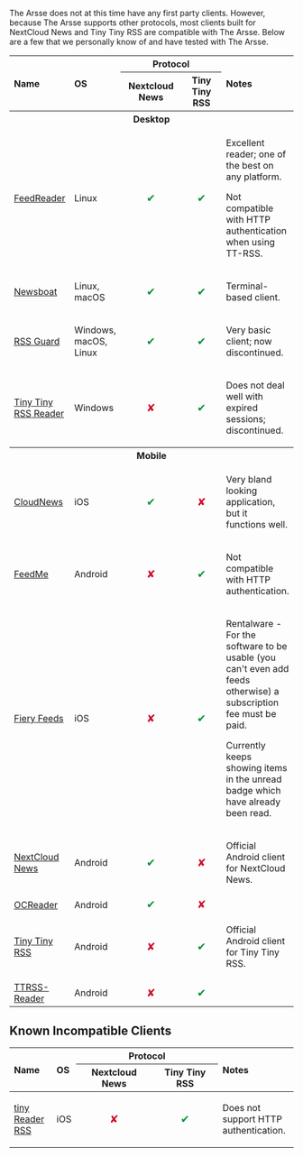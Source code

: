 The Arsse does not at this time have any first party clients. However, because The Arsse supports other protocols, most clients built for NextCloud News and Tiny Tiny RSS are compatible with The Arsse. Below are a few that we personally know of and have tested with The Arsse.

<table>
 <thead>
  <tr>
   <th rowspan="2" style="text-align:left; width:15%">Name</th>
   <th rowspan="2" style="text-align:left">OS</th>
   <th colspan="2" style="width:50%">Protocol</th>
   <th rowspan="2" style="text-align:left">Notes</th>
  </tr>
  <tr>
   <th style="text-align:center">Nextcloud News</th>
   <th style="text-align:center">Tiny Tiny RSS</th>
  </tr>
 </thead>
 <tbody>
  <tr>
   <th colspan="5">Desktop</th>
  </tr>
  <tr>
   <td><a href="https://jangernert.github.io/FeedReader/">FeedReader</a></td>
   <td>Linux</td>
   <td style="text-align:center;color:#00953b;font-size:larger">✔</td>
   <td style="text-align:center;color:#00953b;font-size:larger">✔</td>
   <td>
    <p>Excellent reader; one of the best on any platform.</p>
    <p>Not compatible with HTTP authentication when using TT-RSS.</p>
   </td>
  </tr>
  <tr>
   <td><a href="https://newsboat.org/">Newsboat</a></td>
   <td>Linux, macOS</td>
   <td style="text-align:center;color:#00953b;font-size:larger">✔</td>
   <td style="text-align:center;color:#00953b;font-size:larger">✔</td>
   <td>
    <p>Terminal-based client.</p>
   </td>
  </tr>
  <tr>
   <td><a href="https://github.com/martinrotter/rssguard/">RSS Guard</a></td>
   <td>Windows, macOS, Linux</td>
   <td style="text-align:center;color:#00953b;font-size:larger">✔</td>
   <td style="text-align:center;color:#00953b;font-size:larger">✔</td>
   <td>
    <p>Very basic client; now discontinued.</p>
   </td>
  </tr>
  <tr>
   <td><a href="https://www.microsoft.com/store/apps/tiny-tiny-rss-reader/9wzdncrdmbn3">Tiny Tiny RSS Reader</td>
   <td>Windows</td>
   <td style="text-align:center;color:#cf102d;font-size:larger">✘</td>
   <td style="text-align:center;color:#00953b;font-size:larger">✔</td>
   <td>
    <p>Does not deal well with expired sessions; discontinued.</p>
   </td>
  </tr>
 </tbody>
 <tbody>
  <tr>
   <th colspan="5">Mobile</th>
  </tr>
  <tr>
   <td><a href="https://peterandlinda.com/cloudnews/">CloudNews</a></td>
   <td>iOS</td>
   <td style="text-align:center;color:#00953b;font-size:larger">✔</td>
   <td style="text-align:center;color:#cf102d;font-size:larger">✘</td>
   <td>
    <p>Very bland looking application, but it functions well.</p>
   </td>
  </tr>
  <tr>
   <td><a href="https://play.google.com/store/apps/details?id=com.seazon.feedme">FeedMe</a></td>
   <td>Android</td>
   <td style="text-align:center;color:#cf102d;font-size:larger">✘</td>
   <td style="text-align:center;color:#00953b;font-size:larger">✔</td>
   <td>
    <p>Not compatible with HTTP authentication.</p>
   </td>
  </tr>
  <tr>
   <td><a href="http://cocoacake.net/apps/fiery/">Fiery Feeds</a></td>
   <td>iOS</td>
   <td style="text-align:center;color:#cf102d;font-size:larger">✘</td>
   <td style="text-align:center;color:#00953b;font-size:larger">✔</td>
   <td>
    <p>Rentalware - For the software to be usable (you can't even add feeds otherwise) a subscription fee must be paid.</p>
    <p>Currently keeps showing items in the unread badge which have already been read.</p>
   </td>
  </tr>
  <tr>
   <td><a href="https://github.com/nextcloud/news-android/">NextCloud News</a></td>
   <td>Android</td>
   <td style="text-align:center;color:#00953b;font-size:larger">✔</td>
   <td style="text-align:center;color:#cf102d;font-size:larger">✘</td>
   <td>
    <p>Official Android client for NextCloud News.</p>
   </td>
  </tr>
  <tr>
   <td><a href="https://github.com/schaal/ocreader/">OCReader</a></td>
   <td>Android</td>
   <td style="text-align:center;color:#00953b;font-size:larger">✔</td>
   <td style="text-align:center;color:#cf102d;font-size:larger">✘</td>
   <td></td>
  </tr>
  <tr>
   <td><a href="http://tt-rss.org/">Tiny Tiny RSS</a></td>
   <td>Android</td>
   <td style="text-align:center;color:#cf102d;font-size:larger">✘</td>
   <td style="text-align:center;color:#00953b;font-size:larger">✔</td>
   <td>
    <p>Official Android client for Tiny Tiny RSS.</p>
   </td>
  </tr>
  <tr>
   <td><a href="http://github.com/nilsbraden/ttrss-reader-fork/">TTRSS-Reader</a></td>
   <td>Android</td>
   <td style="text-align:center;color:#cf102d;font-size:larger">✘</td>
   <td style="text-align:center;color:#00953b;font-size:larger">✔</td>
   <td>
    <p></p>
   </td>
  </tr>
 </tbody>
</table>

## Known Incompatible Clients

<table>
 <thead>
  <tr>
   <th rowspan="2" style="text-align:left; width:15%">Name</th>
   <th rowspan="2" style="text-align:left">OS</th>
   <th colspan="2" style="width:50%">Protocol</th>
   <th rowspan="2" style="text-align:left">Notes</th>
  </tr>
  <tr>
   <th style="text-align:center">Nextcloud News</th>
   <th style="text-align:center">Tiny Tiny RSS</th>
  </tr>
 </thead>
 <tbody>
  <tr>
   <td><a href="http://www.pluchon.com/en/tiny_reader_rss.php">tiny Reader RSS</a></td>
   <td>iOS</td>
   <td style="text-align:center;color:#cf102d;font-size:larger">✘</td>
   <td style="text-align:center;color:#00953b;font-size:larger">✔</td>
   <td>
    <p>Does not support HTTP authentication.</p>
   </td>
  </tr>
 </tbody>
</table>